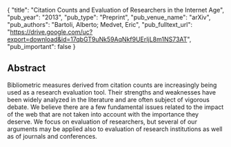 {
  "title": "Citation Counts and Evaluation of Researchers in the Internet Age",
  "pub_year": "2013",
  "pub_type": "Preprint",
  "pub_venue_name": "arXiv",
  "pub_authors": "Bartoli, Alberto; Medvet, Eric",
  "pub_fulltext_url": "https://drive.google.com/uc?export=download&id=17qbGT9uNk59AqNkf9UErIjL8m1NS73AT",
  "pub_important": false
}

## Abstract
Bibliometric measures derived from citation counts are increasingly being used as a research evaluation tool. Their strengths and weaknesses have been widely analyzed in the literature and are often subject of vigorous debate. We believe there are a few fundamental issues related to the impact of the web that are not taken into account with the importance they deserve. We focus on evaluation of researchers, but several of our arguments may be applied also to evaluation of research institutions as well as of journals and conferences.
